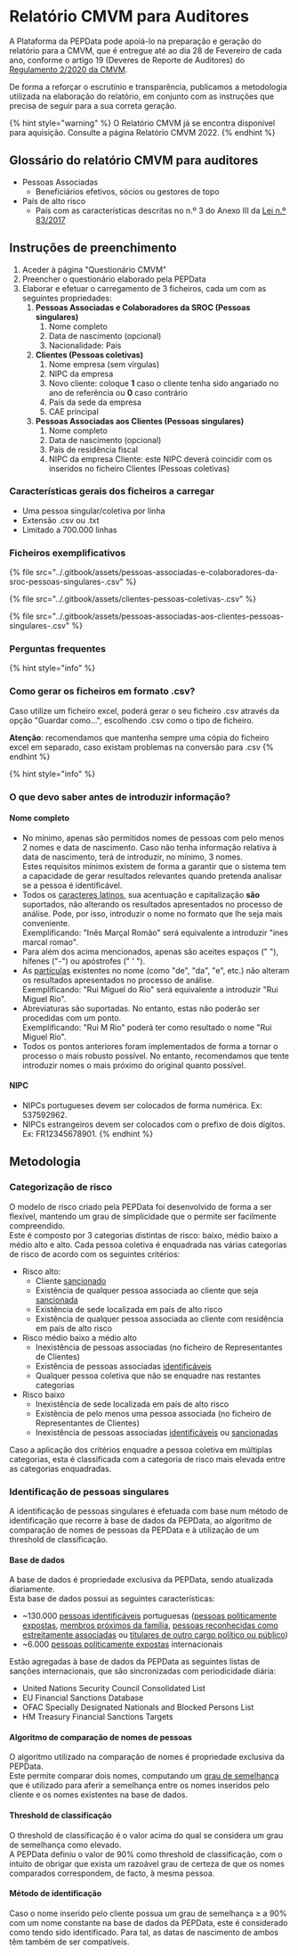 # Relatório CMVM para Auditores

A Plataforma da PEPData pode apoiá-lo na preparação e geração do relatório para a CMVM, que é entregue até ao dia 28 de Fevereiro de cada ano, conforme o artigo 19 (Deveres de Reporte de Auditores) do [Regulamento 2/2020 da CMVM](https://dre.pt/home/-/dre/130325827/details/maximized).

De forma a reforçar o escrutínio e transparência, publicamos a metodologia utilizada na elaboração do relatório, em conjunto com as instruções que precisa de seguir para a sua correta geração.

{% hint style="warning" %}
O Relatório CMVM já se encontra disponível para aquisição. Consulte a página Relatório CMVM 2022.
{% endhint %}

## Glossário do relatório CMVM para auditores

* Pessoas Associadas
  * Beneficiários efetivos, sócios ou gestores de topo
* País de alto risco
  * País com as características descritas no n.º 3 do Anexo III da [Lei n.º 83/2017](https://dre.pt/home/-/dre/108021178/details/maximized)

## Instruções de preenchimento

1. Aceder à página "Questionário CMVM"
2. Preencher o questionário elaborado pela PEPData
3. Elaborar e efetuar o carregamento de 3 ficheiros, cada um com as seguintes propriedades:
   1. **Pessoas Associadas e Colaboradores da SROC (Pessoas singulares)**&#x20;
      1. Nome completo&#x20;
      2. Data de nascimento (opcional)
      3. Nacionalidade: País &#x20;
   2. **Clientes (Pessoas coletivas)**&#x20;
      1. Nome empresa (sem vírgulas)
      2. NIPC da empresa&#x20;
      3. Novo cliente: coloque **1** caso o cliente tenha sido angariado no ano de referência ou **0** caso contrário
      4. País da sede da empresa&#x20;
      5. CAE principal
   3. **Pessoas Associadas aos Clientes (Pessoas singulares)**&#x20;
      1. Nome completo&#x20;
      2. Data de nascimento (opcional)
      3. País de residência fiscal&#x20;
      4. NIPC da empresa Cliente: este NIPC deverá coincidir com os inseridos no ficheiro Clientes (Pessoas coletivas)

### Características gerais dos ficheiros a carregar

* Uma pessoa singular/coletiva por linha
* Extensão .csv ou .txt&#x20;
* Limitado a 700.000 linhas

### Ficheiros exemplificativos

{% file src="../.gitbook/assets/pessoas-associadas-e-colaboradores-da-sroc-pessoas-singulares-.csv" %}

{% file src="../.gitbook/assets/clientes-pessoas-coletivas-.csv" %}

{% file src="../.gitbook/assets/pessoas-associadas-aos-clientes-pessoas-singulares-.csv" %}

### Perguntas frequentes

{% hint style="info" %}
### Como gerar os ficheiros em formato .csv?

Caso utilize um ficheiro excel, poderá gerar o seu ficheiro .csv através da opção "Guardar como...", escolhendo .csv como o tipo de ficheiro.

**Atenção**: recomendamos que mantenha sempre uma cópia do ficheiro excel em separado, caso existam problemas na conversão para .csv
{% endhint %}

{% hint style="info" %}
### O que devo saber antes de introduzir informação?

#### Nome completo

* No mínimo, apenas são permitidos nomes de pessoas com pelo menos 2 nomes e data de nascimento. Caso não tenha informação relativa à data de nascimento, terá de introduzir, no mínimo, 3 nomes. \
  Estes requisitos mínimos existem de forma a garantir que o sistema tem a capacidade de gerar resultados relevantes quando pretenda analisar se a pessoa é identificável.&#x20;
* Todos os [caracteres latinos](https://en.wikipedia.org/wiki/ISO/IEC\_8859-1), sua acentuação e capitalização **são** suportados, não alterando os resultados apresentados no processo de análise. Pode, por isso, introduzir o nome no formato que lhe seja mais conveniente. \
  Exemplificando:  "Inês Marçal Romão" será equivalente a introduzir "ines marcal romao".
* Para além dos acima mencionados,  apenas são aceites espaços (" "), hífenes ("-") ou apóstrofes (" ' ").  &#x20;
* As [partículas](https://www.irn.mj.pt/IRN/sections/irn/a\_registral/registo-civil/docs-do-civil/dar-o-nome/) existentes no nome (como "de", "da", "e", etc.) não alteram os resultados apresentados no processo de análise. \
  Exemplificando:  "Rui Miguel do Rio" será equivalente a introduzir "Rui Miguel Rio".
* Abreviaturas são suportadas. No entanto, estas não poderão ser procedidas com um ponto.\
  Exemplificando:  "Rui M Rio" poderá ter como resultado o nome "Rui Miguel Rio".
* Todos os pontos anteriores foram implementados de forma a tornar o processo o mais robusto possível. No entanto, recomendamos que tente introduzir nomes o mais próximo do original quanto possível.

#### NIPC

* NIPCs portugueses devem ser colocados de forma numérica. Ex: 537592962.&#x20;
* NIPCs estrangeiros devem ser colocados com o prefixo de dois dígitos. Ex: FR12345678901.
{% endhint %}

## Metodologia

### Categorização de risco

O modelo de risco criado pela PEPData foi desenvolvido de forma a ser flexível, mantendo um grau de simplicidade que o permite ser facilmente compreendido. \
Este é composto por 3 categorias distintas de risco: baixo, médio baixo a médio alto e alto. Cada pessoa coletiva é enquadrada nas várias categorias de risco de acordo com os seguintes critérios:

* Risco alto:&#x20;
  * Cliente [sancionado](https://app.gitbook.com/@afbpinheiro/s/pepdata/\~/drafts/-MVHgRcUttIZiR7V2b0D/glossario/glossario-aplicacao#sancionado)
  * Existência de qualquer pessoa associada ao cliente que seja [sancionada](../glossario/glossario-aplicacao.md#sancionado)
  * Existência de sede localizada em país de alto risco
  * Existência de qualquer pessoa associada ao cliente com residência em país de alto risco
* Risco médio baixo a médio alto
  * Inexistência de pessoas associadas (no ficheiro de Representantes de Clientes)
  * Existência de pessoas associadas [identificáveis](../glossario/glossario-aplicacao.md#pessoa-identificavel)
  * Qualquer pessoa coletiva que não se enquadre nas restantes categorias
* Risco baixo
  * Inexistência de sede localizada em país de alto risco
  * Existência de pelo menos uma pessoa associada (no ficheiro de Representantes de Clientes)
  * Inexistência de pessoas associadas [identificáveis](../glossario/glossario-aplicacao.md#pessoa-identificavel) ou [sancionadas](../glossario/glossario-aplicacao.md#sancionado)

Caso a aplicação dos critérios enquadre a pessoa coletiva em múltiplas categorias, esta é classificada com a categoria de risco mais elevada entre as categorias enquadradas.

### Identificação de pessoas singulares

A identificação de pessoas singulares é efetuada com base num método de identificação que recorre à base de dados da PEPData, ao algoritmo de comparação de nomes de pessoas da PEPData e à utilização de um threshold de classificação.&#x20;

#### Base de dados

A base de dados é propriedade exclusiva da PEPData, sendo atualizada diariamente.\
Esta base de dados possui as seguintes características:

* \~130.000 [pessoas identificáveis](../glossario/glossario-aplicacao.md#pessoa-identificavel) portuguesas ([pessoas politicamente expostas](../glossario/glossario-legal-portugal.md#pessoa-politicamente-exposta), [membros próximos da família](../glossario/glossario-legal-portugal.md#membro-proximo-da-familia), [pessoas reconhecidas como estreitamente associadas](../glossario/glossario-legal-portugal.md#pessoa-reconhecida-como-estreitamente-associada) ou [titulares de outro cargo político ou público](../glossario/glossario-legal-portugal.md#titular-de-outros-cargos-politicos-ou-publicos))
* \~6.000 [pessoas politicamente expostas](../glossario/glossario-legal-portugal.md#pessoa-politicamente-exposta) internacionais

Estão agregadas à base de dados da PEPData as seguintes listas de sanções internacionais, que são sincronizadas com periodicidade diária:

* United Nations Security Council Consolidated List
* EU Financial Sanctions Database
* OFAC Specially Designated Nationals and Blocked Persons List
* HM Treasury Financial Sanctions Targets

#### Algoritmo de comparação de nomes de pessoas

O algoritmo utilizado na comparação de nomes é propriedade exclusiva da PEPData.\
Este permite comparar dois nomes, computando um [grau de semelhança](../glossario/glossario-aplicacao.md#grau-de-semelhanca) que é utilizado para aferir a semelhança entre os nomes inseridos pelo cliente e os nomes existentes na base de dados.

#### Threshold de classificação

O threshold de classificação é o valor acima do qual se considera um grau de semelhança como elevado.\
A PEPData definiu o valor de 90% como threshold de classificação, com o intuito de obrigar que exista um razoável grau de certeza de que os nomes comparados correspondem, de facto, à mesma pessoa.

#### Método de identificação&#x20;

Caso o nome inserido pelo cliente possua um grau de semelhança ≥ a 90% com um nome constante na base de dados da PEPData, este é considerado como tendo sido identificado. Para tal, as datas de nascimento de ambos têm também de ser compatíveis.&#x20;
